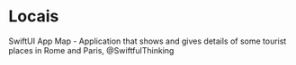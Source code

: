 # Locais
SwiftUI App Map - Application that shows and gives details of some tourist places in Rome and Paris, @SwiftfulThinking
